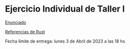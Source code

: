 # Ejercicio Individual de Taller I

[Enunciado](https://taller-1-fiuba-rust.github.io/proyecto/23C1/ejercicio_individual.html)

[Referencias de Rust](https://doc.rust-lang.org/book/title-page.html)

Fecha límite de entrega: lunes 3 de Abril de 2023 a las 18 hs